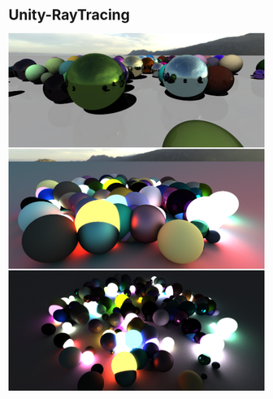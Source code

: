# Unity-RayTracing

![](https://github.com/Josef212/Unity-RayTracing/blob/master/RayTracing0.png?raw=true)
![](https://github.com/Josef212/Unity-RayTracing/blob/master/RayTracing1.png?raw=true)
![](https://github.com/Josef212/Unity-RayTracing/blob/master/RayTracing2.png?raw=true)
